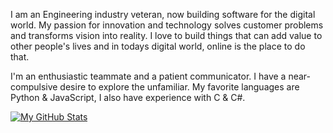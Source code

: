 I am an Engineering industry veteran, now building software for the digital world. My passion for innovation and technology solves customer problems and transforms vision into reality. I love to build things that can add value to other people's lives and in todays digital world, online is the place to do that.

I'm an enthusiastic teammate and a patient communicator. I have a near-compulsive desire to explore the unfamiliar. My favorite languages are Python & JavaScript, I also have experience with C & C#.

[![My GitHub Stats](https://github-readme-stats.vercel.app/api/?username=jordan-bohmbach&count_private=true&theme=tokyonight&showicons=true)]()
